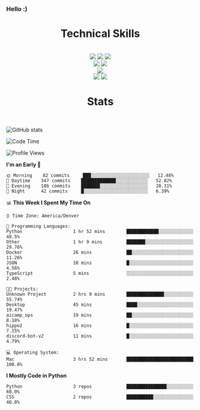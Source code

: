 ### Hello :)

<div align='center'>
  <h1>Technical Skills</h1><br>
  <img src = "https://img.shields.io/badge/-HTML5-E34F26?style=flat&logo=html5&logoColor=white"> <img src = "https://img.shields.io/badge/-CSS3-1572B6?style=flat&logo=css3&logoColor=white"> <img src="https://img.shields.io/badge/-Bootstrap-563D7C?style=flat&logo=bootstrap&logoColor=white"> <br />
  <img src="https://img.shields.io/badge/-django-black?style=flat&logo=django"> <img src="https://img.shields.io/badge/-Flask-0d7963?style=flat&logo=flask&logoColor=white"> <br/>
  <img src="https://img.shields.io/badge/-Python%203-black?style=flat&logo=python&logoColor=white"> <br/>
  <img src="https://img.shields.io/badge/-Problem%20Solving-ffa804?style=flat"> <img src="https://img.shields.io/badge/-Database%20Management-4d008f?style=flat"> <br>
</div>

<div align='center'>
  <h1>Stats</h1><br>
</div>

![GitHub stats](https://github-readme-stats.vercel.app/api?username=neverabsolute&count_private=true&include_all_commits=true&bg_color=0D1117&text_color=F3F3F3&title_color=E1E1E1)

<!--START_SECTION:waka-->
![Code Time](http://img.shields.io/badge/Code%20Time-483%20hrs%209%20mins-blue)

![Profile Views](http://img.shields.io/badge/Profile%20Views-1-blue)

**I'm an Early 🐤** 

```text
🌞 Morning    82 commits     ███░░░░░░░░░░░░░░░░░░░░░░   12.48% 
🌆 Daytime    347 commits    █████████████░░░░░░░░░░░░   52.82% 
🌃 Evening    186 commits    ███████░░░░░░░░░░░░░░░░░░   28.31% 
🌙 Night      42 commits     █░░░░░░░░░░░░░░░░░░░░░░░░   6.39%

```


📊 **This Week I Spent My Time On** 

```text
⌚︎ Time Zone: America/Denver

💬 Programming Languages: 
Python                   1 hr 52 mins        ████████████░░░░░░░░░░░░░   48.5% 
Other                    1 hr 9 mins         ███████░░░░░░░░░░░░░░░░░░   29.76% 
Docker                   26 mins             ██░░░░░░░░░░░░░░░░░░░░░░░   11.26% 
JSON                     10 mins             █░░░░░░░░░░░░░░░░░░░░░░░░   4.56% 
TypeScript               5 mins              ░░░░░░░░░░░░░░░░░░░░░░░░░   2.48%

🐱‍💻 Projects: 
Unknown Project          2 hrs 9 mins        ██████████████░░░░░░░░░░░   55.74% 
Desktop                  45 mins             ████░░░░░░░░░░░░░░░░░░░░░   19.47% 
aicamp_ops               19 mins             ██░░░░░░░░░░░░░░░░░░░░░░░   8.18% 
hippo2                   16 mins             █░░░░░░░░░░░░░░░░░░░░░░░░   7.15% 
discord-bot-v2           11 mins             █░░░░░░░░░░░░░░░░░░░░░░░░   4.79%

💻 Operating System: 
Mac                      3 hrs 52 mins       █████████████████████████   100.0%

```

**I Mostly Code in Python** 

```text
Python                   3 repos             ███████████████░░░░░░░░░░   60.0% 
CSS                      2 repos             ██████████░░░░░░░░░░░░░░░   40.0%

```



<!--END_SECTION:waka-->
